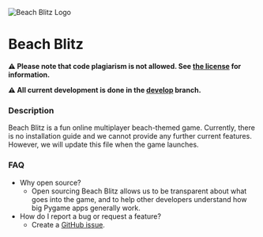 ![Beach Blitz Logo](https://i.ibb.co/yQmSkCH/logo-ui.png)

# Beach Blitz
**⚠️ Please note that code plagiarism is not allowed. See [the license](https://www.gnu.org/licenses/agpl-3.0.txt) for information.**

**⚠️ All current development is done in the [develop](https://github.com/coastline-devs/beach-blitz/tree/develop) branch.**

### Description
Beach Blitz is a fun online multiplayer beach-themed game. Currently, there is no installation guide and we cannot provide any further current features. However, we will update this file when the game launches.

### FAQ
* Why open source?
  * Open sourcing Beach Blitz allows us to be transparent about what goes into the game, and to help other developers understand how big Pygame apps generally work.
* How do I report a bug or request a feature?
  * Create a [GitHub issue](https://github.com/coastline-devs/beach-blitz/issues).
